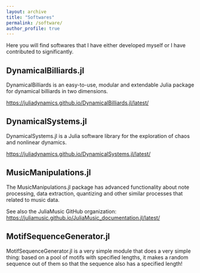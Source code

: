 ```yaml
---
layout: archive
title: "Softwares"
permalink: /software/
author_profile: true
---
```


Here you will find softwares that I have either developed myself or I have contributed to significantly.

## DynamicalBilliards.jl

DynamicalBilliards is an easy-to-use, modular and extendable Julia package for dynamical billiards in two dimensions.

https://juliadynamics.github.io/DynamicalBilliards.jl/latest/

## DynamicalSystems.jl

DynamicalSystems.jl is a Julia software library for the exploration of chaos and nonlinear dynamics.

https://juliadynamics.github.io/DynamicalSystems.jl/latest/

## MusicManipulations.jl

The MusicManipulations.jl package has advanced functionality about note processing, data extraction, quantizing and other similar processes that related to music data.

See also the JuliaMusic GitHub organization: https://juliamusic.github.io/JuliaMusic_documentation.jl/latest/

## MotifSequenceGenerator.jl

MotifSequenceGenerator.jl is a very simple module that does a very simple thing: based on a pool of motifs with specified lengths, it makes a random sequence out of them so that the sequence also has a specified length!
